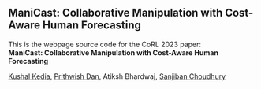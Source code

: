 ## ManiCast: Collaborative Manipulation with Cost-Aware Human Forecasting

This is the webpage source code for the CoRL 2023 paper:\
**ManiCast: Collaborative Manipulation with Cost-Aware Human Forecasting**
<br>

<a href="https://kushal2000.github.io/">Kushal Kedia</a>,
<a href="https://portfolio-pdan101.vercel.app/">Prithwish Dan</a>,
Atiksh Bhardwaj,
<a href="https://www.sanjibanchoudhury.com/">Sanjiban Choudhury</a>
